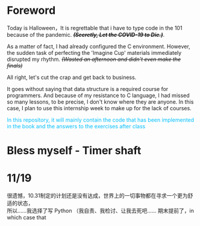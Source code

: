 # Foreword

Today is Halloween，It is regrettable that i have to type code in the 101 because of
the pandemic.  ~~***(Secretly, Let the COVID-19 to Die.)***~~.

As a matter of fact, I had already configured the C environment. However, the sudden task of perfecting
the 'Imagine Cup' materials immediately disrupted my rhythm. ~~*(Wasted an afternoon and didn't even make the finals)*~~

All right, let's cut the crap and get back to business.

It goes without saying that data structure is a required course for programmers. And because of my
resistance to C language, I had missed so many lessons, to be precise, I don't know where they are 
anyone. In this case, I plan to use this internship week to make up for the lack of courses.


<font color=DeepSkyBlue>
In this repository, it will mainly contain the code that has been implemented 
in the book and the answers to the exercises after class
</font>



# Bless myself - Timer shaft
# 11/19

很遗憾，10.31制定的计划还是没有达成，世界上的一切事物都在寻求一个更为舒适的状态，\
所以……我选择了写 Python （我自责、我检讨、让我去死吧……
期末提前了，in which case that 